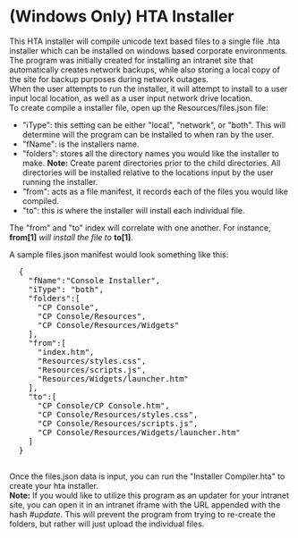 # (Windows Only) HTA Installer
  This HTA installer will compile unicode text based files to a single file .hta installer which can be installed on windows based corporate environments. The program was initially created for installing an intranet site that automatically creates network backups, while also storing a local copy of the site for backup purposes during network outages.<br>
  When the user attempts to run the installer, it will attempt to install to a user input local location, as well as a user input network drive location. <br>
To create compile a installer file, open up the Resources/files.json file:
  <ul>
    <li>"iType": this setting can be either "local", "network", or "both". This will determine will the program can be installed to when ran by the user.</li>
    <li>"fName": is the installers name.</li>
    <li>"folders": stores all the directory names you would like the installer to make. <b>Note:</b> Create parent directories prior to the child directories. All directories will be installed relative to the locations input by the user running the installer.</li>
    <li>"from": acts as a file manifest, it records each of the files you would like compiled.</li>
    <li>"to": this is where the installer will install each individual file.</li>
  </ul>
The "from" and "to" index will correlate with one another. For instance, <b>from[1]</b> <i>will install the file to</i> <b>to[1]</b>. <br>

A sample files.json manifest would look something like this:
<pre>
  {
    "fName":"Console Installer",
    "iType": "both",
    "folders":[
      "CP Console",
      "CP Console/Resources",
      "CP Console/Resources/Widgets"
    ],
    "from":[
      "index.htm",
      "Resources/styles.css",
      "Resources/scripts.js",
      "Resources/Widgets/launcher.htm"
    ],
    "to":[
      "CP Console/CP Console.htm",
      "CP Console/Resources/styles.css",
      "CP Console/Resources/scripts.js",
      "CP Console/Resources/Widgets/launcher.htm"
    ]
  }
  </pre>
  Once the files.json data is input, you can run the "Installer Compiler.hta" to create your hta installer.<br>
  <b>Note:</b> If you would like to utilize this program as an updater for your intranet site, you can open it in an intranet iframe with the URL appended with the hash <i>#update</i>. This will prevent the program from trying to re-create the folders, but rather will just upload the individual files. 
